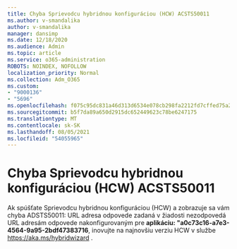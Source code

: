 ```yaml
---
title: Chyba Sprievodcu hybridnou konfiguráciou (HCW) ACSTS50011
ms.author: v-smandalika
author: v-smandalika
manager: dansimp
ms.date: 12/18/2020
ms.audience: Admin
ms.topic: article
ms.service: o365-administration
ROBOTS: NOINDEX, NOFOLLOW
localization_priority: Normal
ms.collection: Adm_O365
ms.custom:
- "9000136"
- "5696"
ms.openlocfilehash: f075c95dc831a46d313d6534e078cb298fa2212fd7cffed75a2953e7e80603a9
ms.sourcegitcommit: b5f7da89a650d2915dc652449623c78be6247175
ms.translationtype: MT
ms.contentlocale: sk-SK
ms.lasthandoff: 08/05/2021
ms.locfileid: "54055965"
---
```

# <a name="hybrid-configuration-wizard-hcw-error-acsts50011"></a>Chyba Sprievodcu hybridnou konfiguráciou (HCW) ACSTS50011

Ak spúšťate Sprievodcu hybridnou konfiguráciou (HCW) a zobrazuje sa vám chyba ADSTS50011: URL adresa odpovede zadaná v žiadosti nezodpovedá URL adresám odpovede nakonfigurovaným pre **aplikáciu: "a0c73c16-a7e3-4564-9a95-2bdf47383716**, inovujte na najnovšiu verziu HCW v službe https://aka.ms/hybridwizard .




